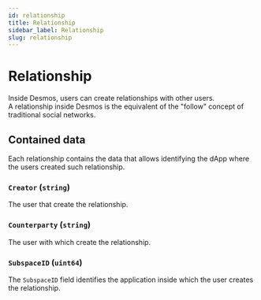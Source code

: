 ```yaml
---
id: relationship
title: Relationship
sidebar_label: Relationship
slug: relationship
---
```


# Relationship
Inside Desmos, users can create relationships with other users.  
A relationship inside Desmos is the equivalent of the "follow" concept of traditional social networks.

## Contained data
Each relationship contains the data that allows identifying the dApp where the users created such relationship.

### `Creator` (`string`)
The user that create the relationship.

### `Counterparty` (`string`)
The user with which create the relationship.

### `SubspaceID` (`uint64`)
The `SubspaceID` field identifies the application inside which the user creates the relationship.
